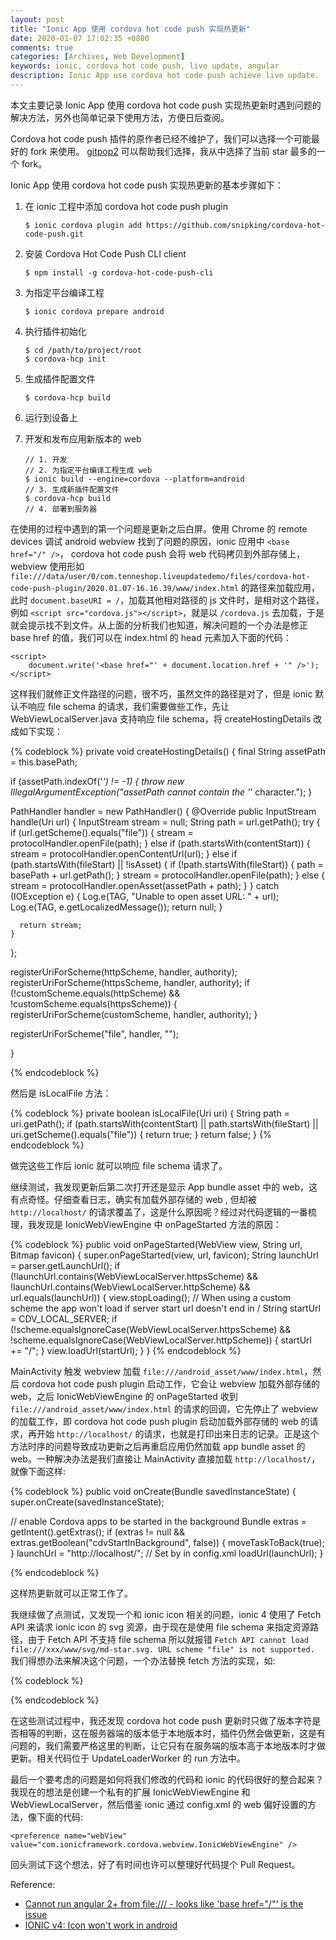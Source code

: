 ```yaml
---
layout: post
title: "Ionic App 使用 cordova hot code push 实现热更新"
date: 2020-01-07 17:02:35 +0800
comments: true
categories: [Archives, Web Development]
keywords: ionic, cordova hot code push, live update, angular
description: Ionic App use cordova hot code push achieve live update.
---
```


本文主要记录 Ionic App 使用 cordova hot code push 实现热更新时遇到问题的解决方法，另外也简单记录下使用方法，方便日后查阅。

Cordova hot code push 插件的原作者已经不维护了，我们可以选择一个可能最好的 fork 来使用。 [gitpop2](http://gitpop2.herokuapp.com/) 可以帮助我们选择，我从中选择了当前 star 最多的一个 fork。

Ionic App 使用 cordova hot code push 实现热更新的基本步骤如下：

1. 在 ionic 工程中添加 cordova hot code push plugin
	
	```
	$ ionic cordova plugin add https://github.com/snipking/cordova-hot-code-push.git
	```
	
2. 安装 Cordova Hot Code Push CLI client
	
	```
	$ npm install -g cordova-hot-code-push-cli
	```

3. 为指定平台编译工程
	
	```
	$ ionic cordova prepare android
	```
	
4. 执行插件初始化

	```
	$ cd /path/to/project/root
	$ cordova-hcp init
	```
5. 生成插件配置文件
	
	```
	$ cordova-hcp build
	```
	
6. 运行到设备上
	
7. 开发和发布应用新版本的 web
	
	```
	// 1. 开发
	// 2. 为指定平台编译工程生成 web 
	$ ionic build --engine=cordova --platform=android
	// 3. 生成新插件配置文件
	$ cordova-hcp build
	// 4. 部署到服务器
	```


在使用的过程中遇到的第一个问题是更新之后白屏。使用 Chrome 的 remote devices 调试 android webview 找到了问题的原因，ionic 应用中 `<base href="/" />`， cordova hot code push 会将 web 代码拷贝到外部存储上，webview 使用形如 `file:///data/user/0/com.tenneshop.liveupdatedemo/files/cordova-hot-code-push-plugin/2020.01.07-16.16.39/www/index.html` 的路径来加载应用，此时 `document.baseURI = /`，加载其他相对路径的 js 文件时，是相对这个路径，例如 `<script src="cordova.js"></script>`，就是以 `/cordova.js` 去加载，于是就会提示找不到文件。从上面的分析我们也知道，解决问题的一个办法是修正 base href 的值，我们可以在 index.html 的 head 元素加入下面的代码：

```
<script>
    document.write('<base href="' + document.location.href + '" />');
</script>

```

这样我们就修正文件路径的问题，很不巧，虽然文件的路径是对了，但是 ionic 默认不响应 file schema 的请求，我们需要做些工作，先让 WebViewLocalServer.java 支持响应 file schema，将 createHostingDetails 改成如下实现：

{% codeblock %}
private void createHostingDetails() {
  final String assetPath = this.basePath;

  if (assetPath.indexOf('*') != -1) {
    throw new IllegalArgumentException("assetPath cannot contain the '*' character.");
  }

  PathHandler handler = new PathHandler() {
    @Override
    public InputStream handle(Uri url) {
      InputStream stream = null;
      String path = url.getPath();
      try {
        if (url.getScheme().equals("file")) {
          stream = protocolHandler.openFile(path);
        } else if (path.startsWith(contentStart)) {
          stream = protocolHandler.openContentUrl(url);
        } else if (path.startsWith(fileStart) || !isAsset) {
          if (!path.startsWith(fileStart)) {
            path = basePath + url.getPath();
          }
          stream = protocolHandler.openFile(path);
        } else {
          stream = protocolHandler.openAsset(assetPath + path);
        }
      } catch (IOException e) {
        Log.e(TAG, "Unable to open asset URL: " + url);
        Log.e(TAG, e.getLocalizedMessage());
        return null;
      }

      return stream;
    }
  };

  registerUriForScheme(httpScheme, handler, authority);
  registerUriForScheme(httpsScheme, handler, authority);
  if (!customScheme.equals(httpScheme) && !customScheme.equals(httpsScheme)) {
    registerUriForScheme(customScheme, handler, authority);
  }

  registerUriForScheme("file", handler, "");

}

{% endcodeblock %}

然后是 isLocalFile 方法：

{% codeblock %}
private boolean isLocalFile(Uri uri) {
  String path = uri.getPath();
  if (path.startsWith(contentStart) || path.startsWith(fileStart) || uri.getScheme().equals("file")) {
    return true;
  }
  return false;
}
{% endcodeblock %}

做完这些工作后 ionic 就可以响应 file schema 请求了。

继续测试，我发现更新后第二次打开还是显示 App bundle asset 中的 web，这有点奇怪。仔细查看日志，确实有加载外部存储的 web , 但却被 `http://localhost/` 的请求覆盖了，这是什么原因呢？经过对代码逻辑的一番梳理，我发现是 IonicWebViewEngine 中 onPageStarted 方法的原因：

{% codeblock %}
public void onPageStarted(WebView view, String url, Bitmap favicon) {
  super.onPageStarted(view, url, favicon);
  String launchUrl = parser.getLaunchUrl();
  if (!launchUrl.contains(WebViewLocalServer.httpsScheme) && !launchUrl.contains(WebViewLocalServer.httpScheme) && url.equals(launchUrl)) {
    view.stopLoading();
    // When using a custom scheme the app won't load if server start url doesn't end in /
    String startUrl = CDV_LOCAL_SERVER;
    if (!scheme.equalsIgnoreCase(WebViewLocalServer.httpsScheme) && !scheme.equalsIgnoreCase(WebViewLocalServer.httpScheme)) {
      startUrl += "/";
    }
    view.loadUrl(startUrl);
  }
}
{% endcodeblock %}

MainActivity 触发 webview 加载 `file:///android_asset/www/index.html`，然后 cordova hot code push plugin 启动工作，它会让 webview 加载外部存储的 web，之后 IonicWebViewEngine 的 onPageStarted 收到 `file:///android_asset/www/index.html` 的请求的回调，它先停止了 webview 的加载工作，即 cordova hot code push plugin 启动加载外部存储的 web 的请求，再开始 `http://localhost/` 的请求，也就是打印出来日志的记录。正是这个方法时序的问题导致成功更新之后再重启应用仍然加载 app bundle asset 的 web。一种解决办法是我们直接让 MainActivity 直接加载 `http://localhost/`，就像下面这样:

{% codeblock %}
 public void onCreate(Bundle savedInstanceState)
{
   super.onCreate(savedInstanceState);

   // enable Cordova apps to be started in the background
   Bundle extras = getIntent().getExtras();
   if (extras != null && extras.getBoolean("cdvStartInBackground", false)) {
       moveTaskToBack(true);
   }
   launchUrl = "http://localhost/";
   // Set by <content src="index.html" /> in config.xml
   loadUrl(launchUrl);
}

{% endcodeblock %}

这样热更新就可以正常工作了。  

我继续做了点测试，又发现一个和 ionic icon 相关的问题，ionic 4 使用了 Fetch API 来请求 ionic icon 的 svg 资源，由于现在是使用 file schema 来指定资源路径，由于 Fetch API 不支持 file schema 所以就报错 `Fetch API cannot load file:///xxx/www/svg/md-star.svg. URL scheme "file" is not supported. ` 我们得想办法来解决这个问题，一个办法替换 fetch 方法的实现，如:  

{% codeblock %}
<script>
   document.write('<base href="' + document.location.href + '" />');

   var originalFetch = window.fetch;

   window.fetch = function() {
       var args = [];
       for (var _i = 0; _i < arguments.length; _i++) {
           args[_i] = arguments[_i];
       }
       var url = args[0];
       if (typeof url === 'string' && url.match(/\.svg/)) {
           return new Promise(function(resolve, reject) {
               var req = new XMLHttpRequest();
               req.open('GET', url, true);
               req.addEventListener('load', function() {
                   resolve({
                       ok: true,
                       status: 200,
                       text: function() {
                           return Promise.resolve(req.responseText);
                       }
                   });
               });
               req.addEventListener('error', reject);
               req.send();
           });
       } else {
           return originalFetch.apply(void 0, args);
       }
   };
</script>
{% endcodeblock %}

在这些测试过程中，我还发现 cordova hot code push 更新时只做了版本字符是否相等的判断，这在服务器端的版本低于本地版本时，插件仍然会做更新，这是有问题的，我们需要严格这里的判断，让它只有在服务端的版本高于本地版本时才做更新。相关代码位于 UpdateLoaderWorker 的 run 方法中。  

最后一个要考虑的问题是如何将我们修改的代码和 ionic 的代码很好的整合起来？我现在的想法是创建一个私有的扩展 IonicWebViewEngine 和 WebViewLocalServer，然后借鉴 ionic 通过 config.xml 的 web 偏好设置的方法，像下面的代码: 

```
<preference name="webView" value="com.ionicframework.cordova.webview.IonicWebViewEngine" />
```

回头测试下这个想法，好了有时间也许可以整理好代码提个 Pull Request。

Reference:

* [Cannot run angular 2+ from file:/// - looks like 'base href="/"' is the issue](https://github.com/angular/angular/issues/13948)  
* [IONIC v4: Icon won't work in android](https://github.com/ionic-team/ionicons/issues/572)  


